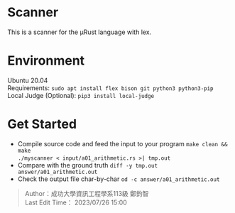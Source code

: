 # Scanner
This is a scanner for the μRust language with lex.  
# Environment
Ubuntu 20.04  
Requirements: `sudo apt install flex bison git python3 python3-pip`  
Local Judge (Optional): `pip3 install local-judge`  
# Get Started
* Compile source code and feed the input to your program
`make clean && make`  
`./myscanner < input/a01_arithmetic.rs >| tmp.out`
* Compare with the ground truth
`diff -y tmp.out answer/a01_arithmetic.out`
* Check the output file char-by-char
`od -c answer/a01_arithmetic.out`  

> Author：成功大學資訊工程學系113級 鄭鈞智  
> Last Edit Time： 2023/07/26 15:00
